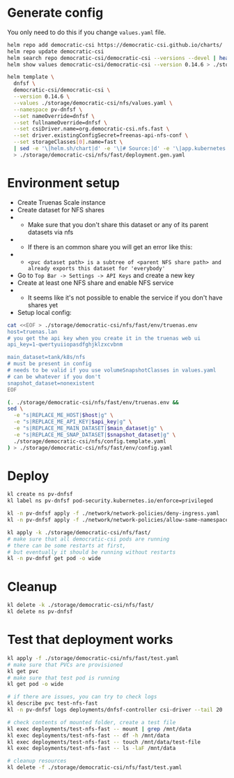
# Generate config

You only need to do this if you change `values.yaml` file.

```bash
helm repo add democratic-csi https://democratic-csi.github.io/charts/
helm repo update democratic-csi
helm search repo democratic-csi/democratic-csi --versions --devel | head
helm show values democratic-csi/democratic-csi --version 0.14.6 > ./storage/democratic-csi/default-values.yaml
```

```bash
helm template \
  dnfsf \
  democratic-csi/democratic-csi \
  --version 0.14.6 \
  --values ./storage/democratic-csi/nfs/values.yaml \
  --namespace pv-dnfsf \
  --set nameOverride=dnfsf \
  --set fullnameOverride=dnfsf \
  --set csiDriver.name=org.democratic-csi.nfs.fast \
  --set driver.existingConfigSecret=freenas-api-nfs-conf \
  --set storageClasses[0].name=fast \
  | sed -e '\|helm.sh/chart|d' -e '\|# Source:|d' -e '\|app.kubernetes.io/managed-by: Helm|d' -e '\|app.kubernetes.io/instance:|d' \
  > ./storage/democratic-csi/nfs/fast/deployment.gen.yaml
```

# Environment setup

- Create Truenas Scale instance
- Create dataset for NFS shares
- - Make sure that you don't share this dataset or any of its parent datasets via nfs
- - If there is an common share you will get an error like this:
- - `<pvc dataset path> is a subtree of <parent NFS share path> and already exports this dataset for 'everybody'`
- Go to `Top Bar -> Settings -> API Keys` and create a new key
- Create at least one NFS share and enable NFS service
- - It seems like it's not possible to enable the service if you don't have shares yet
- Setup local config:
```bash
cat <<EOF > ./storage/democratic-csi/nfs/fast/env/truenas.env
host=truenas.lan
# you get the api key when you create it in the truenas web ui
api_key=1-qwertyuiiopasdfghjklzxcvbnm

main_dataset=tank/k8s/nfs
# must be present in config
# needs to be valid if you use volumeSnapshotClasses in values.yaml
# can be whatever if you don't
snapshot_dataset=nonexistent
EOF

(. ./storage/democratic-csi/nfs/fast/env/truenas.env &&
sed \
  -e "s|REPLACE_ME_HOST|$host|g" \
  -e "s|REPLACE_ME_API_KEY|$api_key|g" \
  -e "s|REPLACE_ME_MAIN_DATASET|$main_dataset|g" \
  -e "s|REPLACE_ME_SNAP_DATASET|$snapshot_dataset|g" \
  ./storage/democratic-csi/nfs/config.template.yaml
) > ./storage/democratic-csi/nfs/fast/env/config.yaml
```

# Deploy

```bash
kl create ns pv-dnfsf
kl label ns pv-dnfsf pod-security.kubernetes.io/enforce=privileged

kl -n pv-dnfsf apply -f ./network/network-policies/deny-ingress.yaml
kl -n pv-dnfsf apply -f ./network/network-policies/allow-same-namespace.yaml

kl apply -k ./storage/democratic-csi/nfs/fast/
# make sure that all democratic-csi pods are running
# there can be some restarts at first,
# but eventually it should be running without restarts
kl -n pv-dnfsf get pod -o wide
```

# Cleanup

```bash
kl delete -k ./storage/democratic-csi/nfs/fast/
kl delete ns pv-dnfsf
```

# Test that deployment works

```bash
kl apply -f ./storage/democratic-csi/nfs/fast/test.yaml
# make sure that PVCs are provisioned
kl get pvc
# make sure that test pod is running
kl get pod -o wide

# if there are issues, you can try to check logs
kl describe pvc test-nfs-fast
kl -n pv-dnfsf logs deployments/dnfsf-controller csi-driver --tail 20

# check contents of mounted folder, create a test file
kl exec deployments/test-nfs-fast -- mount | grep /mnt/data
kl exec deployments/test-nfs-fast -- df -h /mnt/data
kl exec deployments/test-nfs-fast -- touch /mnt/data/test-file
kl exec deployments/test-nfs-fast -- ls -laF /mnt/data

# cleanup resources
kl delete -f ./storage/democratic-csi/nfs/fast/test.yaml
```
